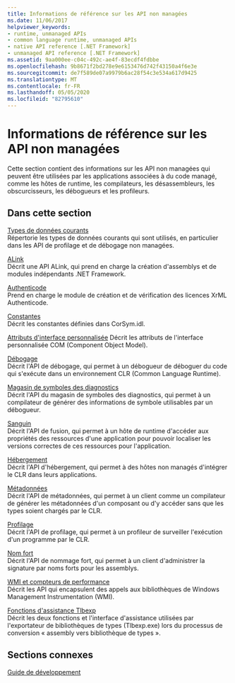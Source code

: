```yaml
---
title: Informations de référence sur les API non managées
ms.date: 11/06/2017
helpviewer_keywords:
- runtime, unmanaged APIs
- common language runtime, unmanaged APIs
- native API reference [.NET Framework]
- unmanaged API reference [.NET Framework]
ms.assetid: 9aa000ee-c04c-492c-ae4f-83ecdf4fdbbe
ms.openlocfilehash: 9b8671f2bd278e9e6153476d742f43150a4f6e3e
ms.sourcegitcommit: de7f589de07a9979b6ac28f54c3e534a617d9425
ms.translationtype: MT
ms.contentlocale: fr-FR
ms.lasthandoff: 05/05/2020
ms.locfileid: "82795610"
---
```

# <a name="unmanaged-api-reference"></a>Informations de référence sur les API non managées
Cette section contient des informations sur les API non managées qui peuvent être utilisées par les applications associées à du code managé, comme les hôtes de runtime, les compilateurs, les désassembleurs, les obscurcisseurs, les débogueurs et les profileurs.  
  
## <a name="in-this-section"></a>Dans cette section  
 [Types de données courants](common-data-types-unmanaged-api-reference.md)  
 Répertorie les types de données courants qui sont utilisés, en particulier dans les API de profilage et de débogage non managées.  
  
 [ALink](./alink/index.md)  
 Décrit une API ALink, qui prend en charge la création d'assemblys et de modules indépendants .NET Framework.  
  
 [Authenticode](./authenticode/index.md)  
 Prend en charge le module de création et de vérification des licences XrML Authenticode.  
  
 [Constantes](constants-unmanaged-api-reference.md)  
 Décrit les constantes définies dans CorSym.idl.  
  
 [Attributs d'interface personnalisée](https://docs.microsoft.com/previous-versions/dotnet/netframework-4.0/ms231946(v=vs.100))  
 Décrit les attributs de l'interface personnalisée COM (Component Object Model).  
  
 [Débogage](./debugging/index.md)  
 Décrit l'API de débogage, qui permet à un débogueur de déboguer du code qui s'exécute dans un environnement CLR (Common Language Runtime).  
  
 [Magasin de symboles des diagnostics](./diagnostics/index.md)  
 Décrit l'API du magasin de symboles des diagnostics, qui permet à un compilateur de générer des informations de symbole utilisables par un débogueur.  
  
 [Sanguin](./fusion/index.md)  
 Décrit l'API de fusion, qui permet à un hôte de runtime d'accéder aux propriétés des ressources d'une application pour pouvoir localiser les versions correctes de ces ressources pour l'application.  
  
 [Hébergement](./hosting/index.md)  
 Décrit l'API d'hébergement, qui permet à des hôtes non managés d'intégrer le CLR dans leurs applications.  
  
 [Métadonnées](./metadata/index.md)  
 Décrit l'API de métadonnées, qui permet à un client comme un compilateur de générer les métadonnées d'un composant ou d'y accéder sans que les types soient chargés par le CLR.  
  
 [Profilage](./profiling/index.md)  
 Décrit l'API de profilage, qui permet à un profileur de surveiller l'exécution d'un programme par le CLR.  
  
 [Nom fort](./strong-naming/index.md)  
 Décrit l'API de nommage fort, qui permet à un client d'administrer la signature par noms forts pour les assemblys.  

 [WMI et compteurs de performance](wmi/index.md)  
 Décrit les API qui encapsulent des appels aux bibliothèques de Windows Management Instrumentation (WMI).
  
 [Fonctions d'assistance Tlbexp](./tlbexp/index.md)  
 Décrit les deux fonctions et l'interface d'assistance utilisées par l'exportateur de bibliothèques de types (Tlbexp.exe) lors du processus de conversion « assembly vers bibliothèque de types ».  
  
## <a name="related-sections"></a>Sections connexes  
 [Guide de développement](../development-guide.md)  
